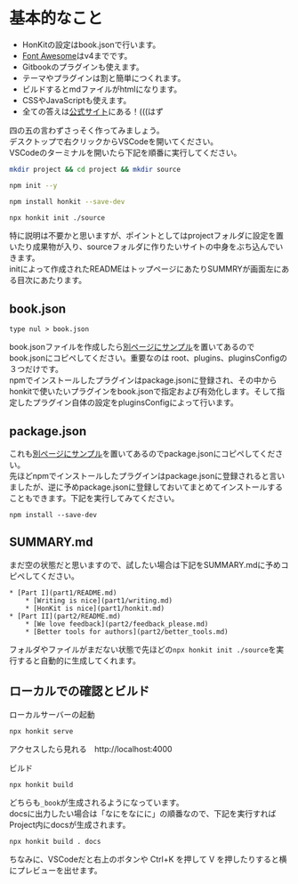 # 基本的なこと

- HonKitの設定はbook.jsonで行います。
- [Font Awesome](https://fontawesome.com/v4/)はv4までです。
- Gitbookのプラグインも使えます。
- テーマやプラグインは割と簡単につくれます。
- ビルドするとmdファイルがhtmlになります。
- CSSやJavaScriptも使えます。
- 全ての答えは[公式サイト](https://honkit.netlify.app/)にある！(((はず

四の五の言わずさっそく作ってみましょう。  
デスクトップで右クリックからVSCodeを開いてください。  
VSCodeのターミナルを開いたら下記を順番に実行してください。

```bash
mkdir project && cd project && mkdir source
```

```bash
npm init --y
```

```bash
npm install honkit --save-dev
```

```bash
npx honkit init ./source
```

特に説明は不要かと思いますが、ポイントとしてはprojectフォルダに設定を置いたり成果物が入り、sourceフォルダに作りたいサイトの中身をぶち込んでいきます。  
initによって作成されたREADMEはトップページにあたりSUMMRYが画面左にある目次にあたります。

## book.json
```
type nul > book.json
```

book.jsonファイルを作成したら[別ページにサンプル](scode.md)を置いてあるのでbook.jsonにコピペしてください。重要なのは root、plugins、pluginsConfigの３つだけです。  
npmでインストールしたプラグインはpackage.jsonに登録され、その中からhonkitで使いたいプラグインをbook.jsonで指定および有効化します。そして指定したプラグイン自体の設定をpluginsConfigによって行います。

## package.json

これも[別ページにサンプル](scode.md#packagejson)を置いてあるのでpackage.jsonにコピペしてください。  
先ほどnpmでインストールしたプラグインはpackage.jsonに登録されると言いましたが、逆に予めpackage.jsonに登録しておいてまとめてインストールすることもできます。下記を実行してみてください。

```
npm install --save-dev
```

## SUMMARY.md

まだ空の状態だと思いますので、試したい場合は下記をSUMMARY.mdに予めコピペしてください。
```
* [Part I](part1/README.md)
    * [Writing is nice](part1/writing.md)
    * [HonKit is nice](part1/honkit.md)
* [Part II](part2/README.md)
    * [We love feedback](part2/feedback_please.md)
    * [Better tools for authors](part2/better_tools.md)
```

フォルダやファイルがまだない状態で先ほどの`npx honkit init ./source`を実行すると自動的に生成してくれます。

## ローカルでの確認とビルド

ローカルサーバーの起動
```
npx honkit serve
```
アクセスしたら見れる　http://localhost:4000

ビルド

```
npx honkit build
```

どちらも`_book`が生成されるようになっています。  
docsに出力したい場合は「なにをなにに」の順番なので、下記を実行すればProject内にdocsが生成されます。

```
npx honkit build . docs
```

ちなみに、VSCodeだと右上のボタンや Ctrl+K を押して V を押したりすると横にプレビューを出せます。
